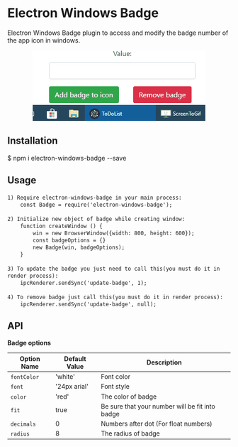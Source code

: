 # Electron Windows Badge

Electron Windows Badge plugin to access and modify the badge number of the app icon in windows.

<p align="center">
  <img src='demo.gif' alt='demo'/>
</p>

## Installation
  $ npm i electron-windows-badge --save

## Usage

    1) Require electron-windows-badge in your main process:
        const Badge = require('electron-windows-badge');

    2) Initialize new object of badge while creating window:
        function createWindow () {
            win = new BrowserWindow({width: 800, height: 600});
            const badgeOptions = {}
            new Badge(win, badgeOptions);
        }

    3) To update the badge you just need to call this(you must do it in render process):
        ipcRenderer.sendSync('update-badge', 1);

    4) To remove badge just call this(you must do it in render process):
        ipcRenderer.sendSync('update-badge', null);

## API

**Badge options**

| Option Name          	| Default Value 	| Description |
| --------------------- | ------------------| ----------- |
| `fontColor `        	|  'white'			| Font color |
| `font `     			| '24px arial'		| Font style |
| `color `          	| 'red'       		| The color of badge |
| `fit`             	| true     			| Be sure that your number will be fit into badge|
| `decimals `         	| 0					| Numbers after dot (For float numbers) |
| `radius`            	| 8       			| The radius of badge |
